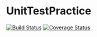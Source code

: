 # UnitTestPractice
[![Build Status](https://travis-ci.org/jdmacam/UnitTestPractice.svg?branch=master)](https://travis-ci.org/jdmacam/UnitTestPractice)
[![Coverage Status](https://coveralls.io/repos/github/jdmacam/UnitTestPractice/badge.svg?branch=master)](https://coveralls.io/github/jdmacam/UnitTestPractice?branch=master)
